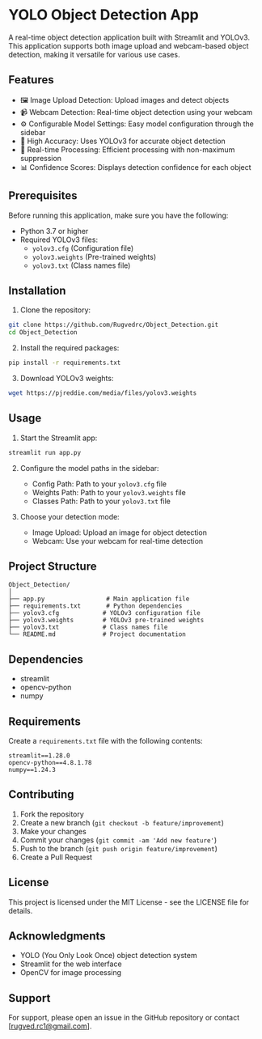 # YOLO Object Detection App

A real-time object detection application built with Streamlit and YOLOv3. This application supports both image upload and webcam-based object detection, making it versatile for various use cases.

## Features

- 🖼️ Image Upload Detection: Upload images and detect objects
- 📹 Webcam Detection: Real-time object detection using your webcam
- ⚙️ Configurable Model Settings: Easy model configuration through the sidebar
- 🎯 High Accuracy: Uses YOLOv3 for accurate object detection
- 🚀 Real-time Processing: Efficient processing with non-maximum suppression
- 📊 Confidence Scores: Displays detection confidence for each object

## Prerequisites

Before running this application, make sure you have the following:

- Python 3.7 or higher
- Required YOLOv3 files:
  - `yolov3.cfg` (Configuration file)
  - `yolov3.weights` (Pre-trained weights)
  - `yolov3.txt` (Class names file)

## Installation

1. Clone the repository:
```bash
git clone https://github.com/Rugvedrc/Object_Detection.git
cd Object_Detection
```

2. Install the required packages:
```bash
pip install -r requirements.txt
```

3. Download YOLOv3 weights:
```bash
wget https://pjreddie.com/media/files/yolov3.weights
```

## Usage

1. Start the Streamlit app:
```bash
streamlit run app.py
```

2. Configure the model paths in the sidebar:
   - Config Path: Path to your `yolov3.cfg` file
   - Weights Path: Path to your `yolov3.weights` file
   - Classes Path: Path to your `yolov3.txt` file

3. Choose your detection mode:
   - Image Upload: Upload an image for object detection
   - Webcam: Use your webcam for real-time detection

## Project Structure

```
Object_Detection/
│
├── app.py                 # Main application file
├── requirements.txt       # Python dependencies
├── yolov3.cfg            # YOLOv3 configuration file
├── yolov3.weights        # YOLOv3 pre-trained weights
├── yolov3.txt            # Class names file
└── README.md             # Project documentation
```

## Dependencies

- streamlit
- opencv-python
- numpy

## Requirements

Create a `requirements.txt` file with the following contents:

```
streamlit==1.28.0
opencv-python==4.8.1.78
numpy==1.24.3
```

## Contributing

1. Fork the repository
2. Create a new branch (`git checkout -b feature/improvement`)
3. Make your changes
4. Commit your changes (`git commit -am 'Add new feature'`)
5. Push to the branch (`git push origin feature/improvement`)
6. Create a Pull Request

## License

This project is licensed under the MIT License - see the LICENSE file for details.

## Acknowledgments

- YOLO (You Only Look Once) object detection system
- Streamlit for the web interface
- OpenCV for image processing

## Support

For support, please open an issue in the GitHub repository or contact [rugved.rc1@gmail.com].

